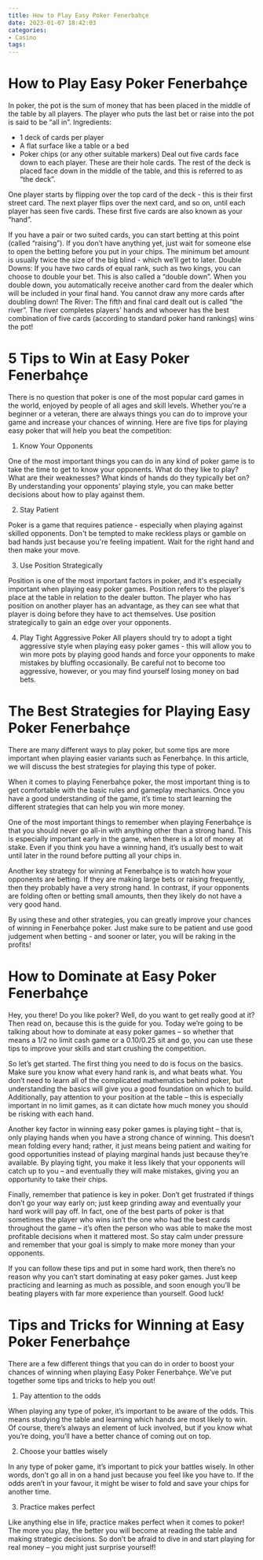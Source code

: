 ```yaml
---
title: How to Play Easy Poker Fenerbahçe
date: 2023-01-07 18:42:03
categories:
- Casino
tags:
---
```



#  How to Play Easy Poker Fenerbahçe

In poker, the pot is the sum of money that has been placed in the middle of the table by all players. The player who puts the last bet or raise into the pot is said to be “all in”. 
Ingredients:
- 1 deck of cards per player
- A flat surface like a table or a bed
- Poker chips (or any other suitable markers)
Deal out five cards face down to each player. These are their hole cards. The rest of the deck is placed face down in the middle of the table, and this is referred to as “the deck”. 


One player starts by flipping over the top card of the deck - this is their first street card. The next player flips over the next card, and so on, until each player has seen five cards. These first five cards are also known as your “hand”. 

If you have a pair or two suited cards, you can start betting at this point (called “raising”). If you don’t have anything yet, just wait for someone else to open the betting before you put in your chips. The minimum bet amount is usually twice the size of the big blind - which we’ll get to later.
Double Downs: 
If you have two cards of equal rank, such as two kings, you can choose to double your bet. This is also called a “double down”. When you double down, you automatically receive another card from the dealer which will be included in your final hand. You cannot draw any more cards after doubling down!
The River: 
The fifth and final card dealt out is called “the river”. The river completes players' hands and whoever has the best combination of five cards (according to standard poker hand rankings) wins the pot!

#  5 Tips to Win at Easy Poker Fenerbahçe

There is no question that poker is one of the most popular card games in the world, enjoyed by people of all ages and skill levels. Whether you're a beginner or a veteran, there are always things you can do to improve your game and increase your chances of winning. Here are five tips for playing easy poker that will help you beat the competition:

1. Know Your Opponents

One of the most important things you can do in any kind of poker game is to take the time to get to know your opponents. What do they like to play? What are their weaknesses? What kinds of hands do they typically bet on? By understanding your opponents' playing style, you can make better decisions about how to play against them.

2. Stay Patient

Poker is a game that requires patience - especially when playing against skilled opponents. Don't be tempted to make reckless plays or gamble on bad hands just because you're feeling impatient. Wait for the right hand and then make your move.

3. Use Position Strategically

Position is one of the most important factors in poker, and it's especially important when playing easy poker games. Position refers to the player's place at the table in relation to the dealer button. The player who has position on another player has an advantage, as they can see what that player is doing before they have to act themselves. Use position strategically to gain an edge over your opponents.

4. Play Tight Aggressive Poker
All players should try to adopt a tight aggressive style when playing easy poker games - this will allow you to win more pots by playing good hands and force your opponents to make mistakes by bluffing occasionally. Be careful not to become too aggressive, however, or you may find yourself losing money on bad bets.

#  The Best Strategies for Playing Easy Poker Fenerbahçe

There are many different ways to play poker, but some tips are more important when playing easier variants such as Fenerbahçe. In this article, we will discuss the best strategies for playing this type of poker.

When it comes to playing Fenerbahçe poker, the most important thing is to get comfortable with the basic rules and gameplay mechanics. Once you have a good understanding of the game, it’s time to start learning the different strategies that can help you win more money.

One of the most important things to remember when playing Fenerbahçe is that you should never go all-in with anything other than a strong hand. This is especially important early in the game, when there is a lot of money at stake. Even if you think you have a winning hand, it’s usually best to wait until later in the round before putting all your chips in.

Another key strategy for winning at Fenerbahçe is to watch how your opponents are betting. If they are making large bets or raising frequently, then they probably have a very strong hand. In contrast, if your opponents are folding often or betting small amounts, then they likely do not have a very good hand.

By using these and other strategies, you can greatly improve your chances of winning in Fenerbahçe poker. Just make sure to be patient and use good judgement when betting - and sooner or later, you will be raking in the profits!

#  How to Dominate at Easy Poker Fenerbahçe

Hey, you there! Do you like poker? Well, do you want to get really good at it? Then read on, because this is the guide for you. Today we’re going to be talking about how to dominate at easy poker games – so whether that means a $1/$2 no limit cash game or a $0.10/$0.25 sit and go, you can use these tips to improve your skills and start crushing the competition.

So let’s get started. The first thing you need to do is focus on the basics. Make sure you know what every hand rank is, and what beats what. You don’t need to learn all of the complicated mathematics behind poker, but understanding the basics will give you a good foundation on which to build. Additionally, pay attention to your position at the table – this is especially important in no limit games, as it can dictate how much money you should be risking with each hand.

Another key factor in winning easy poker games is playing tight – that is, only playing hands when you have a strong chance of winning. This doesn’t mean folding every hand; rather, it just means being patient and waiting for good opportunities instead of playing marginal hands just because they’re available. By playing tight, you make it less likely that your opponents will catch up to you – and eventually they will make mistakes, giving you an opportunity to take their chips.

Finally, remember that patience is key in poker. Don’t get frustrated if things don’t go your way early on; just keep grinding away and eventually your hard work will pay off. In fact, one of the best parts of poker is that sometimes the player who wins isn’t the one who had the best cards throughout the game – it’s often the person who was able to make the most profitable decisions when it mattered most. So stay calm under pressure and remember that your goal is simply to make more money than your opponents.

If you can follow these tips and put in some hard work, then there’s no reason why you can’t start dominating at easy poker games. Just keep practicing and learning as much as possible, and soon enough you’ll be beating players with far more experience than yourself. Good luck!

#  Tips and Tricks for Winning at Easy Poker Fenerbahçe

There are a few different things that you can do in order to boost your chances of winning when playing Easy Poker Fenerbahçe. We’ve put together some tips and tricks to help you out!

1. Pay attention to the odds

When playing any type of poker, it’s important to be aware of the odds. This means studying the table and learning which hands are most likely to win. Of course, there’s always an element of luck involved, but if you know what you’re doing, you’ll have a better chance of coming out on top.

2. Choose your battles wisely

In any type of poker game, it’s important to pick your battles wisely. In other words, don’t go all in on a hand just because you feel like you have to. If the odds aren’t in your favour, it might be wiser to fold and save your chips for another time.

3. Practice makes perfect

Like anything else in life, practice makes perfect when it comes to poker! The more you play, the better you will become at reading the table and making strategic decisions. So don’t be afraid to dive in and start playing for real money – you might just surprise yourself!